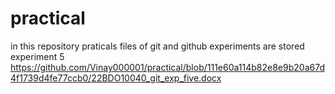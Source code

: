 # practical
in this repository praticals files of git and github experiments are stored
experiment 5 https://github.com/Vinay000001/practical/blob/111e60a114b82e8e9b20a67d4f1739d4fe77ccb0/22BDO10040_git_exp_five.docx
